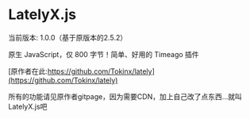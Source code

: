 # LatelyX.js

当前版本: 1.0.0（基于原版本的2.5.2）

原生 JavaScript，仅 800 字节！简单、好用的 Timeago 插件

[原作者在此:https://github.com/Tokinx/lately](https://github.com/Tokinx/lately)

所有的功能请见原作者gitpage，因为需要CDN，加上自己改了点东西...就叫LatelyX.js吧